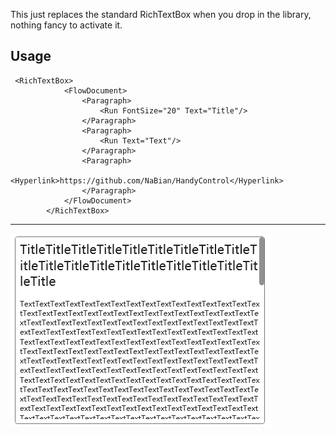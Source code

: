 This just replaces the standard RichTextBox when you drop in the library, nothing fancy to activate it. 

## Usage
```
 <RichTextBox>
            <FlowDocument>
                <Paragraph>
                    <Run FontSize="20" Text="Title"/>
                </Paragraph>
                <Paragraph>
                    <Run Text="Text"/>
                </Paragraph>
                <Paragraph>
                    <Hyperlink>https://github.com/NaBian/HandyControl</Hyperlink>
                </Paragraph>
            </FlowDocument>
        </RichTextBox>
```
***

![](https://github.com/HandyOrg/HandyOrgResource/blob/master/HandyControl/Resources/RichTextBox.png)